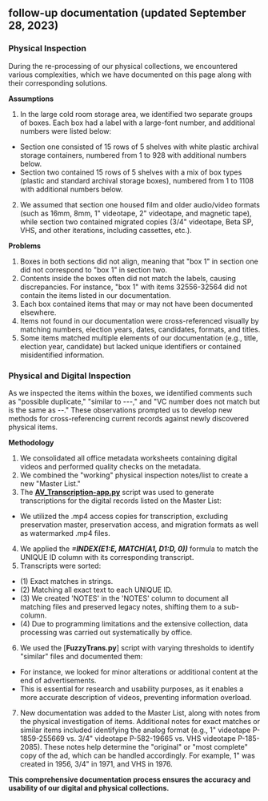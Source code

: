 ## follow-up documentation (updated September 28, 2023)

### Physical Inspection

During the re-processing of our physical collections, we encountered various complexities, which we have documented on this page along with their corresponding solutions.

**Assumptions**
1. In the large cold room storage area, we identified two separate groups of boxes. Each box had a label with a large-font number, and additional numbers were listed below:
* Section one consisted of 15 rows of 5 shelves with white plastic archival storage containers, numbered from 1 to 928 with additional numbers below.
* Section two contained 15 rows of 5 shelves with a mix of box types (plastic and standard archival storage boxes), numbered from 1 to 1108 with additional numbers below.
2. We assumed that section one housed film and older audio/video formats (such as 16mm, 8mm, 1" videotape, 2" videotape, and magnetic tape), while section two contained migrated copies (3/4" videotape, Beta SP, VHS, and other iterations, including cassettes, etc.).

**Problems**
1. Boxes in both sections did not align, meaning that "box 1" in section one did not correspond to "box 1" in section two.
2. Contents inside the boxes often did not match the labels, causing discrepancies. For instance, "box 1" with items 32556-32564 did not contain the items listed in our documentation.
3. Each box contained items that may or may not have been documented elsewhere.
4. Items not found in our documentation were cross-referenced visually by matching numbers, election years, dates, candidates, formats, and titles.
5. Some items matched multiple elements of our documentation (e.g., title, election year, candidate) but lacked unique identifiers or contained misidentified information.

### Physical and Digital Inspection

As we inspected the items within the boxes, we identified comments such as "possible duplicate," "similar to ---," and "VC number does not match but is the same as --." These observations prompted us to develop new methods for cross-referencing current records against newly discovered physical items.

**Methodology**
1. We consolidated all office metadata worksheets containing digital videos and performed quality checks on the metadata.
2. We combined the "working" physical inspection notes/list to create a new "Master List."
3. The [**AV_Transcription-app.py**](https://github.com/prys0000/congressional-portal-project/blob/main/scripts-notes/AV_Transcript-app.py) script was used to generate transcriptions for the digital records listed on the Master List:
* We utilized the .mp4 access copies for transcription, excluding preservation master, preservation access, and migration formats as well as watermarked .mp4 files.
4. We applied the ***=INDEX($E$1:$E$, MATCH(A1, $D$1:$D$, 0))*** formula to match the UNIQUE ID column with its corresponding transcript.
5. Transcripts were sorted:
* (1) Exact matches in strings.
* (2) Matching all exact text to each UNIQUE ID.
* (3) We created 'NOTES' in the 'NOTES' column to document all matching files and preserved legacy notes, shifting them to a sub-column.
* (4) Due to programming limitations and the extensive collection, data processing was carried out systematically by office.
6. We used the [**FuzzyTrans.py**] script with varying thresholds to identify "similar" files and documented them:
* For instance, we looked for minor alterations or additional content at the end of advertisements.
* This is essential for research and usability purposes, as it enables a more accurate description of videos, preventing information overload.
7. New documentation was added to the Master List, along with notes from the physical investigation of items. Additional notes for exact matches or similar items included identifying the analog format (e.g., 1" videotape P-1859-255669 vs. 3/4" videotape P-582-19665 vs. VHS videotape P-185-2085). These notes help determine the "original" or "most complete" copy of the ad, which can be handled accordingly. For example, 1" was created in 1956, 3/4" in 1971, and VHS in 1976.

**This comprehensive documentation process ensures the accuracy and usability of our digital and physical collections.**

